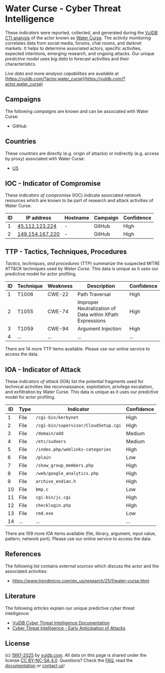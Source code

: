 # Water Curse - Cyber Threat Intelligence

These _indicators_ were reported, collected, and generated during the [VulDB CTI analysis](https://vuldb.com/?kb.cti) of the actor known as [Water Curse](https://vuldb.com/?actor.water_curse). The _activity monitoring_ correlates data from social media, forums, chat rooms, and darknet markets. It helps to determine associated actors, specific activities, expected intentions, emerging research, and ongoing attacks. Our unique _predictive model_ uses _big data_ to forecast activities and their characteristics.

_Live data_ and more _analysis capabilities_ are available at [https://vuldb.com/?actor.water_curse](https://vuldb.com/?actor.water_curse)

## Campaigns

The following _campaigns_ are known and can be associated with Water Curse:

* GitHub

## Countries

These _countries_ are directly (e.g. origin of attacks) or indirectly (e.g. access by proxy) associated with Water Curse:

* [US](https://vuldb.com/?country.us)

## IOC - Indicator of Compromise

These _indicators of compromise_ (IOC) indicate associated network resources which are known to be part of research and attack activities of Water Curse.

ID | IP address | Hostname | Campaign | Confidence
-- | ---------- | -------- | -------- | ----------
1 | [45.112.123.224](https://vuldb.com/?ip.45.112.123.224) | - | GitHub | High
2 | [149.154.167.220](https://vuldb.com/?ip.149.154.167.220) | - | GitHub | High

## TTP - Tactics, Techniques, Procedures

_Tactics, techniques, and procedures_ (TTP) summarize the suspected MITRE ATT&CK techniques used by _Water Curse_. This data is unique as it uses our predictive model for actor profiling.

ID | Technique | Weakness | Description | Confidence
-- | --------- | -------- | ----------- | ----------
1 | T1006 | CWE-22 | Path Traversal | High
2 | T1055 | CWE-74 | Improper Neutralization of Data within XPath Expressions | High
3 | T1059 | CWE-94 | Argument Injection | High
4 | ... | ... | ... | ...

There are 14 more TTP items available. Please use our online service to access the data.

## IOA - Indicator of Attack

These _indicators of attack_ (IOA) list the potential fragments used for technical activities like reconnaissance, exploitation, privilege escalation, and exfiltration by Water Curse. This data is unique as it uses our predictive model for actor profiling.

ID | Type | Indicator | Confidence
-- | ---- | --------- | ----------
1 | File | `/cgi-bin/kerbynet` | High
2 | File | `/cgi-bin/supervisor/CloudSetup.cgi` | High
3 | File | `/domain/add` | Medium
4 | File | `/etc/sudoers` | Medium
5 | File | `/index.php/weblinks-categories` | High
6 | File | `/plain` | Low
7 | File | `/show_group_members.php` | High
8 | File | `/web/google_analytics.php` | High
9 | File | `archive_endian.h` | High
10 | File | `bmp.c` | Low
11 | File | `cgi-bin/jc.cgi` | High
12 | File | `checklogin.php` | High
13 | File | `cmd.exe` | Low
14 | ... | ... | ...

There are 109 more IOA items available (file, library, argument, input value, pattern, network port). Please use our online service to access the data.

## References

The following list contains _external sources_ which discuss the actor and the associated activities:

* https://www.trendmicro.com/en_us/research/25/f/water-curse.html

## Literature

The following _articles_ explain our unique predictive cyber threat intelligence:

* [VulDB Cyber Threat Intelligence Documentation](https://vuldb.com/?kb.cti)
* [Cyber Threat Intelligence - Early Anticipation of Attacks](https://www.scip.ch/en/?labs.20201022)

## License

(c) [1997-2025](https://vuldb.com/?kb.changelog) by [vuldb.com](https://vuldb.com/?kb.about). All data on this page is shared under the license [CC BY-NC-SA 4.0](https://creativecommons.org/licenses/by-nc-sa/4.0/). Questions? Check the [FAQ](https://vuldb.com/?kb.faq), read the [documentation](https://vuldb.com/?kb) or [contact us](https://vuldb.com/?contact)!
